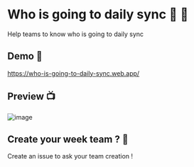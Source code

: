 # Who is going to daily sync 🤔 🎤

Help teams to know who is going to daily sync

## Demo 📣

https://who-is-going-to-daily-sync.web.app/

## Preview 📺

![image](https://user-images.githubusercontent.com/3717296/79017863-a3093800-7b72-11ea-973a-7fdaadaba485.png)

## Create your week team ? 📅

Create an issue to ask your team creation !
